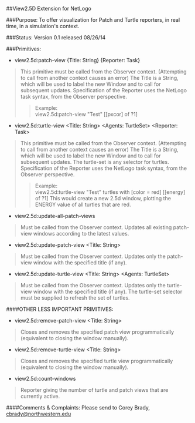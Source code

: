 ##View2.5D Extension for NetLogo

###Purpose:
To offer visualization for Patch and Turtle reporters, in real time, in a simulation's context.

###Status:
Version 0.1 released 08/26/14

###Primitives:

- view2.5d:patch-view {Title: String} {Reporter: Task}
> This primitive must be called from the Observer context.  (Attempting to call from another context causes an error)
> The Title is a String, which will be used to label the new Window and to call for subsequent updates.
> Specification of the Reporter uses the NetLogo task syntax, from the Observer perspective.  
>> Example:  
>> view2.5d:patch-view "Test" [[pxcor] of ?1]

- view2.5d:turtle-view <Title: String> <Agents: TurtleSet> <Reporter: Task>
> This primitive must be called from the Observer context.  (Attempting to call from another context causes an error)
> The Title is a String, which will be used to label the new Window and to call for subsequent updates.
> The turtle-set is any selector for turtles.
> Specification of the Reporter uses the NetLogo task syntax, from the Observer perspective.
>> Example:  
>> view2.5d:turtle-view "Test" turtles with [color = red] [[energy] of ?1]
>> This would create a new 2.5d window, plotting the ENERGY value of all turtles that are red.

- view2.5d:update-all-patch-views
> Must be called from the Observer context.  Updates all existing patch-view windows according to the latest values.

- view2.5d:update-patch-view <Title: String>
> Must be called from the Observer context.  Updates only the patch-view window with the specified title (if any).

- view2.5d:update-turtle-view <Title: String> <Agents: TurtleSet>
> Must be called from the Observer context.  Updates only the turtle-view window with the specified title (if any). 
> The turtle-set selector must be supplied to refresh the set of turtles.

####OTHER LESS IMPORTANT PRIMITIVES:

- view2.5d:remove-patch-view <Title: String>
> Closes and removes the specified patch view programmatically (equivalent to closing the window manually).

- view2.5d:remove-turtle-view <Title: String>
> Closes and removes the specified turtle view programmatically (equivalent to closing the window manually).

- view2.5d:count-windows
> Reporter giving the number of turtle and patch views that are currently active.


####Comments & Complaints:
Please send to Corey Brady, cbrady@northwestern.edu

